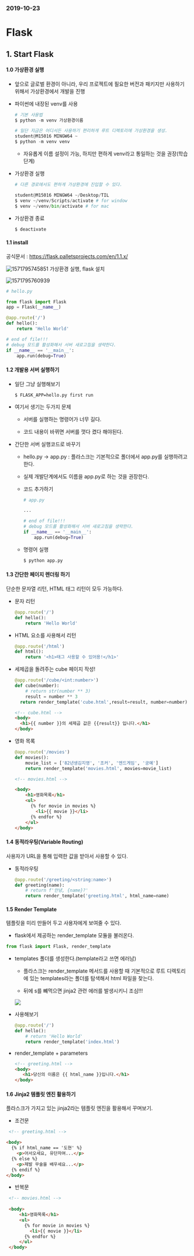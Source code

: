 ### 2019-10-23

# Flask
## 1. Start Flask
#### 1.0 가상환경 실행

- 앞으로 글로벌 환경이 아니라, 우리 프로젝트에 필요한 버전과 패키지만 사용하기 위해서 가상환경에서 개발을 진행

- 파이썬에 내장된 venv를 사용

  ```python
  # 기본 사용법
  $ python -m venv 가상환경이름
  
  # 일단 지금은 어디서든 사용하기 편리하게 루트 디렉토리에 가상환경을 생성.
  student@M15016 MINGW64 ~
  $ python -m venv venv
  ```
  -  자유롭게 이름 설정이 가능, 하지만 편하게 venv라고 통일하는 것을 권장(학습단계)
  
- 가상환경 실행

  ```python
  # 다른 경로에서도 편하게 가상환경에 진입할 수 있다.
  
  student@M15016 MINGW64 ~/Desktop/TIL
  $ venv ~/venv/Scripts/activate # for window
  $ venv ~/venv/bin/activate # for mac
  ```

- 가상환경 종료

  ```python
  $ deactivate
  ```

  

#### 1.1 install

 공식문서 :  https://flask.palletsprojects.com/en/1.1.x/

![1571795745851](C:\Users\student\AppData\Roaming\Typora\typora-user-images\1571795745851.png)
가상환경 실행, flask 설치

![1571795760939](C:\Users\student\AppData\Roaming\Typora\typora-user-images\1571795760939.png)



```python
# hello.py

from flask import Flask
app = Flask(__name__)

@app.route('/')
def hello():
    return 'Hello World'

# end of file!!!
# debug 모드를 활성화해서 서버 새로고침을 생략한다.
if __name__ == '__main__':
    app.run(debug=True)
```



#### 1.2 개발용 서버 실행하기
- 일단 그냥 실행해보기
  ```
  $ FLASK_APP=hello.py first run
  ```
- 여기서 생기는 두가지 문제

  - 서버를 실행하는 명령어가 너무 길다.

  - 코드 내용이 바뀌면 서버를 껏다 켰다 해야된다.
  
- 간단한 서버 실행코드로 바꾸기
  - hello.py -> app.py : 플라스크는 기본적으로 폴더에서 app.py를 실행하려고 한다.
  
  - 실제 개발단계에서도 이름을 app.py로 하는 것을 권장한다. 
  
  - 코드 추가하기
  
    ```python
    # app.py
    
    ...
    
    # end of file!!!
    # debug 모드를 활성화해서 서버 새로고침을 생략한다.
    if __name__ == '__main__':
        app.run(debug=True)
    ```
    
   - 명령어 실행 
  
     ```python
     $ python app.py
     ```
  
     
  
#### 1.3 간단한 페이지 렌더링 하기

단순한 문자열 리턴, HTML 태그 리턴이 모두 가능하다.

- 문자 리턴

  ```python
  @app.route('/')
  def hello():
      return 'Hello World'
  ```

- HTML 요소를 사용해서 리턴

  ```python
  @app.route('/html')
  def html():
      return '<h1>태그 사용할 수 있어용!</h1>'
  ```


- 세제곱을 돌려주는 cube 페이지 작성!
  ```python
  @app.route('/cube/<int:number>')
  def cube(number):
      # return str(number ** 3)
      result = number ** 3
    return render_template('cube.html',result=result, number=number)
  ```
  ```html
  <!-- cube.html -->
  <body>
    <h1>{{ number }}의 세제곱 값은 {{result}} 입니다.</h1>
  </body>
  ```
  
- 영화 목록

  ```  python
  @app.route('/movies')
  def movies():
      movie_list = ['82년생김지영', '조커', '엔드게임', '궁예']
      return render_template('movies.html', movies=movie_list)
  ```

  ```html
  <!-- movies.html -->
  
  <body>
      <h1>영화목록</h1>
      <ul>
        {% for movie in movies %}
          <li>{{ movie }}</li>
        {% endfor %}
      </ul>
  </body>
  ```
  

  

#### 1.4 동적라우팅(Variable Routing)

사용자가 URL을 통해 입력한 값을 받아서 사용할 수 있다.

- 동적라우팅

  ```python
  @app.route('/greeting/<string:name>')
  def greeting(name):
      # return f'안녕, {name}?'
      return render_template('greeting.html', html_name=name)
  ```

#### 1.5 Render Template

템플릿을 미리 만들어 두고 사용자에게 보여줄 수 있다.

- flask에서 제공하는 render_template 모듈을 불러온다.

``` python
from flask import Flask, render_template
```

- templates 폴더를 생성한다.(template라고 쓰면 에러남)

  - 플라스크는 render_template  메서드를 사용할 때 기본적으로 루트 디렉토리에 있는 templates라는 폴더를 탐색해서 html 파일을 찾는다.

   - 뒤에 s를 뺴먹으면 jinja2 관련 에러를 발생시키니 조심!!!

  ![](C:\Users\student\AppData\Roaming\Typora\typora-user-images\1571795894076.png)

- 사용해보기

    ```python
    @app.route('/')
    def hello():
        # return 'Hello World'
        return render_template('index.html')
    ```


- render_template + parameters

  ```html
  <!-- greeting.html -->
  <body>
     <h1>당신의 이름은 {{ html_name }}입니다.</h1>
  </body>
  ```

  

#### 1.6 Jinja2 템플릿 엔진 활용하기

 플라스크가 가지고 있는 jinja2라는 템플릿 엔진을 활용해서 꾸며보기.

- 조건문

````html
 <!-- greeting.html -->

<body>
  {% if html_name == '도현' %}
    <p>어서오세요, 유단자여...</p>
  {% else %}
    <p>제발 무술을 배우세요...</p>
  {% endif %}
</body>
````

- 반복문

 ````html
  <!-- movies.html -->
  
  <body>
      <h1>영화목록</h1>
      <ul>
        {% for movie in movies %}
          <li>{{ movie }}</li>
        {% endfor %}
      </ul>
  </body>
 ````

  

